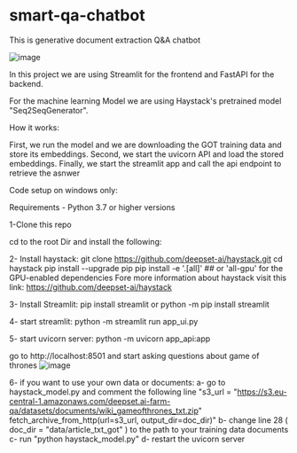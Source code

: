 # smart-qa-chatbot
This is generative document extraction  Q&A chatbot

![image](https://user-images.githubusercontent.com/22933014/158051433-63a2cd44-0f9d-4911-8f7f-fd1c81213291.png)

In this project we are using Streamlit for the frontend and FastAPI for the backend.

For the machine learning Model we are using Haystack's pretrained model "Seq2SeqGenerator".

How it works:

First, we run the model and we are downloading the GOT training data and store its embeddings.
Second, we start the uvicorn API and load the stored embeddings.
Finally, we start the streamlit app and call the api endpoint to retrieve the asnwer

Code setup on windows only:

Requirements - Python 3.7 or higher versions

1-Clone this repo

cd to the root Dir and install the following:

2- Install haystack:
  git clone https://github.com/deepset-ai/haystack.git
  cd haystack
  pip install --upgrade pip
  pip install -e '.[all]' ## or 'all-gpu' for the GPU-enabled dependencies
  Fore more information about haystack visit this link:  https://github.com/deepset-ai/haystack
  
3- Install Streamlit:
  pip install streamlit
  or python -m pip install streamlit
  
4- start streamlit:
  python -m streamlit run app_ui.py   
  
5- start uvicorn server:
  python -m uvicorn app_api:app
  
  go to http://localhost:8501 and start asking questions about game of thrones
  ![image](https://user-images.githubusercontent.com/22933014/158054626-108a6881-e8fe-41af-956b-624a04ff251b.png)

6- if you want to use your own data or documents:
    a- go to haystack_model.py and comment the following line "s3_url = "https://s3.eu-central-1.amazonaws.com/deepset.ai-farm-qa/datasets/documents/wiki_gameofthrones_txt.zip"
    fetch_archive_from_http(url=s3_url, output_dir=doc_dir)"
    b- change line 28 ( doc_dir = "data/article_txt_got" ) to the path to your training data documents
    c- run "python haystack_model.py"
    d- restart the uvicorn server
